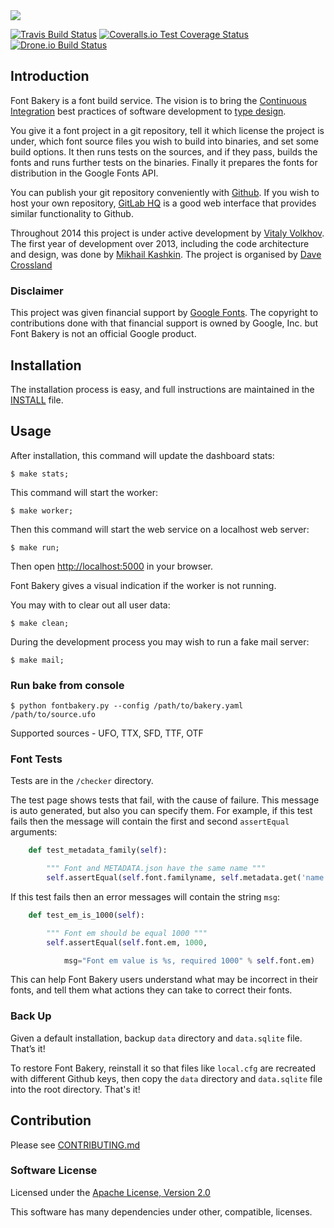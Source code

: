 <img src="https://raw.github.com/googlefonts/fontbakery/master/docs/image.png">

[![Travis Build Status](https://travis-ci.org/googlefonts/fontbakery.svg)](https://travis-ci.org/googlefonts/fontbakery)
[![Coveralls.io Test Coverage Status](https://img.shields.io/coveralls/googlefonts/fontbakery.svg)](https://coveralls.io/r/googlefonts/fontbakery)
[![Drone.io Build Status](https://drone.io/github.com/googlefonts/fontbakery/status.png)](https://drone.io/github.com/googlefonts/fontbakery/latest)

## Introduction

Font Bakery is a font build service. The vision is to bring the [Continuous Integration](http://en.wikipedia.org/wiki/Continuous_integration) best practices of software development to [type design](http://en.wikipedia.org/wiki/Type_design).

You give it a font project in a git repository, tell it which license the project is under, which font source files you wish to build into binaries, and set some build options. It then runs tests on the sources, and if they pass, builds the fonts and runs further tests on the binaries. Finally it prepares the fonts for distribution in the Google Fonts API.

You can publish your git repository conveniently with [Github](http://github.com). If you wish to host your own repository, [GitLab HQ](https://github.com/gitlabhq/gitlabhq) is a good web interface that provides similar functionality to Github.

Throughout 2014 this project is under active development by [Vitaly Volkhov](http://github.com/hash3g). The first year of development over 2013, including the code architecture and design, was done by [Mikhail Kashkin](http://github.com/xen). The project is organised by [Dave Crossland](http://github.com/davelab6)

### Disclaimer

This project was given financial support by [Google Fonts](http://github.com/googlefonts). The copyright to contributions done with that financial support is owned by Google, Inc. but Font Bakery is not an official Google product.

## Installation

The installation process is easy, and full instructions are maintained in the [INSTALL](https://github.com/xen/fontbakery/blob/master/INSTALL.md) file.

## Usage

After installation, this command will update the dashboard stats:

    $ make stats;

This command will start the worker:

    $ make worker;

Then this command will start the web service on a localhost web server:

    $ make run;

Then open [http://localhost:5000](http://localhost:5000) in your browser.

Font Bakery gives a visual indication if the worker is not running.

You may with to clear out all user data:

    $ make clean;

During the development process you may wish to run a fake mail server:

    $ make mail;


### Run bake from console

    $ python fontbakery.py --config /path/to/bakery.yaml /path/to/source.ufo

Supported sources - UFO, TTX, SFD, TTF, OTF

### Font Tests

Tests are in the `/checker` directory.

The test page shows tests that fail, with the cause of failure. This message is auto generated, but also you can specify them. For example, if this test fails then the message will contain the first and second `assertEqual` arguments:


```py
    def test_metadata_family(self):

        """ Font and METADATA.json have the same name """
        self.assertEqual(self.font.familyname, self.metadata.get('name', None))
```

If this test fails then an error messages will contain the string `msg`:

```py
    def test_em_is_1000(self):

        """ Font em should be equal 1000 """
        self.assertEqual(self.font.em, 1000,

            msg="Font em value is %s, required 1000" % self.font.em)
```

This can help Font Bakery users understand what may be incorrect in their fonts, and tell them what actions they can take to correct their fonts.

### Back Up

Given a default installation, backup `data` directory and `data.sqlite` file. That’s it!

To restore Font Bakery, reinstall it so that files like `local.cfg` are recreated with different Github keys, then copy the `data` directory and `data.sqlite` file into the root directory. That's it!

## Contribution

Please see [CONTRIBUTING.md](./CONTRIBUTING.md)

### Software License

Licensed under the [Apache License, Version 2.0](http://www.apache.org/licenses/LICENSE-2.0)

This software has many dependencies under other, compatible, licenses.
